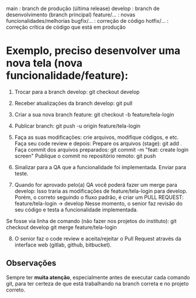 main        : branch de produção (última release)
develop     : branch de desenvolvimento (branch principal)
feature/... : novas funcionalidades/melhorias
bugfix/...  : correção de código
hotfix/...  : correção crítica de código que está em produção


# Exemplo, preciso desenvolver uma nova tela (nova funcionalidade/feature):
1. Trocar para a branch develop:
git checkout develop

2. Receber atualizações da branch develop:
git pull

3. Criar a sua nova branch feature:
git checkout -b feature/tela-login

4. Publicar branch:
git push -u origin feature/tela-login

5. Faça as suas modificações: crie arquivos, modifique códigos, e etc.
  Faça seu code review e depois:
    Prepare os arquivos (stage):
git add .
    Faça commit dos arquivos preparados:
git commit -m "feat: create login screen"
    Publique o commit no repositório remoto:
git push

6. Sinalizar para a QA que a funcionalidade foi implementada. Enviar para teste.

7. Quando for aprovado pelo(a) QA você poderá fazer um merge para develop:
Isso traria as modificações de feature/tela-login para develop. 
Porém, o correto seguindo o fluxo padrão, é criar um PULL REQUEST:
feature/tela-login -> develop
Nesse momento, o senior faz revisão do seu código e testa a funcionalidade implementada.

Se fosse via linha de comando (não fazer nos projetos do instituto):
git checkout develop
git merge feature/tela-login

8. O senior faz o code review e aceita/rejeitar o Pull Request através da interface web (gitlab, github, bitbucket).

## Observações
Sempre ter **muita atenção**, especialmente antes de executar cada comando git, para ter certeza de que está trabalhando na branch correta e no projeto correto.